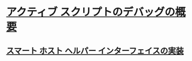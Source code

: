# [アクティブ スクリプトのデバッグの概要](active-script-debugging-overview.md)
## [スマート ホスト ヘルパー インターフェイスの実装](implementing-smart-host-helper-interfaces.md)
